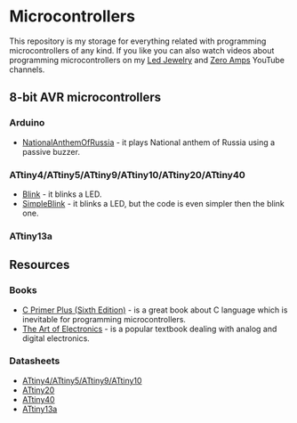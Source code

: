 # Microcontrollers

This repository is my storage for everything related with programming microcontrollers of any kind. If you like you can also watch videos about programming microcontrollers on my [Led Jewelry](https://www.youtube.com/channel/UCPymAA1iXpwLEuw7TT6LrOQ) and [Zero Amps](https://www.youtube.com/channel/UCFY_8hVXcXAw6UprvisqYQw) YouTube channels.

## 8-bit AVR microcontrollers
### Arduino
* [NationalAnthemOfRussia](https://github.com/chovanj/Microcontrollers/tree/master/Architecture/AVR/8-bit/Arduino/NationalAnthemOfRussia) - it plays National anthem of Russia using a passive buzzer.

### ATtiny4/ATtiny5/ATtiny9/ATtiny10/ATtiny20/ATtiny40
* [Blink](https://github.com/chovanj/Microcontrollers/tree/master/Architecture/AVR/8-bit/AVRTiny/Blink) - it blinks a LED.
* [SimpleBlink](https://github.com/chovanj/Microcontrollers/tree/master/Architecture/AVR/8-bit/AVRTiny/SimpleBlink) - it blinks a LED, but the code is even simpler then the blink one. 

### ATtiny13a

## Resources
### Books
* [C Primer Plus (Sixth Edition)](https://github.com/chovanj/Microcontrollers/blob/master/Documents/Books/C_Primer_Plus_6th_Edition.pdf) - is a great book about C language which is inevitable for programming microcontrollers.
* [The Art of Electronics](https://artofelectronics.net/the-book/table-of-contents/) - is a popular textbook dealing with analog and digital electronics.

### Datasheets
* [ATtiny4/ATtiny5/ATtiny9/ATtiny10](http://ww1.microchip.com/downloads/en/DeviceDoc/ATtiny4-5-9-10-Data-Sheet-DS40002060A.pdf)
* [ATtiny20](http://ww1.microchip.com/downloads/en/DeviceDoc/Atmel-8235-8-bit-AVR-Microcontroller-ATtiny20_Datasheet.pdf)
* [ATtiny40](http://ww1.microchip.com/downloads/en/DeviceDoc/Atmel-8263-8-bit-AVR-Microcontroller-tinyAVR-ATtiny40_Datasheet.pdf)
* [ATtiny13a](http://ww1.microchip.com/downloads/en/DeviceDoc/doc8126.pdf)
